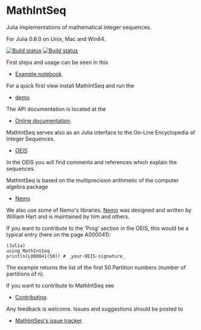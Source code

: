 # MathIntSeq

Julia implementations of mathematical integer sequences.

For Julia 0.6.0 on Unix, Mac and Win64.

[![Build status](https://travis-ci.org/OpenLibMathSeq/MathIntSeq.svg?branch=master)](https://travis-ci.org/OpenLibMathSeq/MathIntSeq) [![Build status](https://ci.appveyor.com/api/projects/status/nb80bj8myvwb92kl/branch/master?svg=true)](https://ci.appveyor.com/project/OpenLibMathSeq/MathIntSeq)

First steps and usage can be seen in this

- [Example notebook](http://olms.onl/julia/MathIntSeq/nbs/SeqNotebook.html).

For a quick first view install MathIntSeq and run the

- [demo](https://github.com/OpenLibMathSeq/MathIntSeq/blob/master/src/demo.jl).

The API documentation is located at the

- [Online documentation](http://olms.onl/julia/MathIntSeq).

MathIntSeq serves also as an Julia interface to the On-Line Encyclopedia of
Integer Sequences.

- [OEIS](http://oeis.org/)

In the OEIS you will find comments and references which explain the sequences.

MathIntSeq is based on the multiprecision arithmetic of the computer algebra package

- [Nemo](http://nemocas.github.io/Nemo.jl/latest/)

We also use some of Nemo's libraries. [Nemo](http://nemocas.org/) was designed and written by William Hart and is maintained by him and others.

If you want to contribute to the 'Prog' section in the OEIS, this would be a
typical entry (here on the page A000041):

    (Julia)
    using MathIntSeq
    println(L000041(50)) # _your-OEIS-signature_

The example returns the list of the first 50 Partition numbers (number of
partitions of n).    

If you want to contribute to MathIntSeq see

- [Contributing](https://github.com/OpenLibMathSeq/MathIntSeq/blob/master/CONTRIBUTING.md).                

Any feedback is welcome. Issues and suggestions should be posted to

-  [MathIntSeq's issue tracker](https://github.com/OpenLibMathSeq/MathIntSeq/issues).
